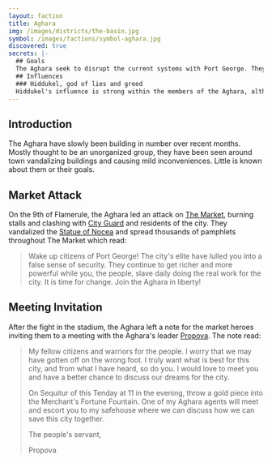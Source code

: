 ```yaml
---
layout: faction
title: Aghara
img: /images/districts/the-basin.jpg
symbol: /images/factions/symbol-aghara.jpg
discovered: true
secrets: |-
  ## Goals
  The Aghara seek to disrupt the current systems with Port George. They present that they are looking to take power away from the rich and selfish and give back to the "true citizens" of Port George. However, they are secretly influenced by a more sinister crime syndicate. The {{organization}} used to make large amount of money off drugs and other crimes within the city. However, due to the increase in available jobs and food and decrease in poverty, their income has dramatically decreased. They aim to destabilize the city to create a large imbalance of power and wealth in order to once again take advantage of the city's impoverished citizens.
  ## Influences
  ### Hiddukel, god of lies and greed
  Hiddukel's influence is strong within the members of the Aghara, although the influence is only properly recognized by the elite members and Propova. Hiddukel's influence is disguised through the use of a previously unseen symbol (the Aghara symbol) and by referring to Hiddukel as "The Great Liberator" in the Aghara's secret rituals. These rituals are used to bestow the low level cleric magic to some of the Aghara initiates.
---
```

## Introduction
The Aghara have slowly been building in number over recent months. Mostly thought to be an unorganized group, they have been seen around town vandalizing buildings and causing mild inconveniences. Little is known about them or their goals.

## Market Attack
On the 9th of Flamerule, the Aghara led an attack on [The Market]({{site.baseurl}}/locations/the-market/), burning stalls and clashing with [City Guard](../port-george-city-guard/) and residents of the city. They vandalized the [Statue of Nocea]({{site.baseurl}}/locations/statue-of-nocea/) and spread thousands of pamphlets throughout The Market which read:

> Wake up citizens of Port George! The city's elite have lulled you into a false sense of security. They continue to get richer and more powerful while you, the people, slave daily doing the real work for the city. It is time for change. Join the Aghara in liberty!

## Meeting Invitation
After the fight in the stadium, the Aghara left a note for the market heroes inviting them to a meeting with the Aghara's leader [Propova]({{site.baseurl}}/npcs/propova/). The note read:

> My fellow citizens and warriors for the people. I worry that we may have gotten off on the wrong foot. I truly want what is best for this city, and from what I have heard, so do you. I would love to meet you and have a better chance to discuss our dreams for the city.
>
> On Sequitur of this Tenday at 11 in the evening, throw a gold piece into the Merchant's Fortune Fountain. One of my Aghara agents will meet and escort you to my safehouse where we can discuss how we can save this city together.
>
> The people's servant,
>
> Propova
